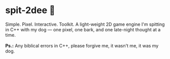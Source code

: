 # spit-2dee 🔧
Simple. Pixel. Interactive. Toolkit. A light-weight 2D game engine I'm spitting in C++ with my dog — one pixel, one bark, and one late-night thought at a time.
<br><br>**Ps.:** Any biblical errors in C++, please forgive me, it wasn't me, it was my dog.
